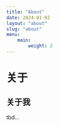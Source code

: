 ```yaml
---
title: "About"
date: 2024-01-02
layout: "about"
slug: "about"
menu:
    main:
        weight: 2
---
```


# 关于

## 关于我

tbd...
